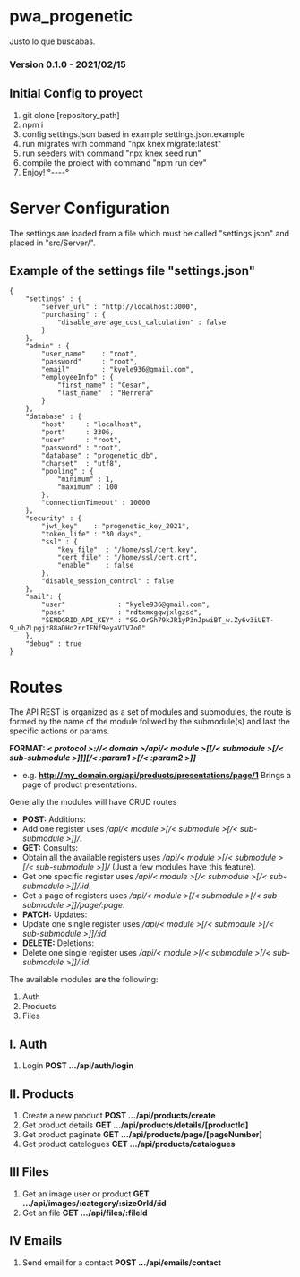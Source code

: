 # pwa_progenetic
Justo lo que buscabas.
### Version 0.1.0 - 2021/02/15

## Initial Config to proyect

1. git clone [repository_path]
2. npm i
3. config settings.json based in example settings.json.example
4. run migrates with command "npx knex migrate:latest"
5. run seeders with command "npx knex seed:run"
6. compile the project with command "npm run dev"
7. Enjoy! °----°

# Server Configuration

The settings are loaded from a file which must be called "settings.json" and placed in "src/Server/".

## Example of the settings file "settings.json"

```
{
	"settings" : {
		"server_url" : "http://localhost:3000",
		"purchasing" : {
			"disable_average_cost_calculation" : false
		}
	},
	"admin" : {
		"user_name"    : "root",
		"password"     : "root",
		"email"        : "kyele936@gmail.com",
		"employeeInfo" : {
			"first_name" : "Cesar",
			"last_name"  : "Herrera"
		}
	},
	"database" : {
		"host"     : "localhost",
		"port"     : 3306,
		"user"     : "root",
		"password" : "root",
		"database" : "progenetic_db",
		"charset"  : "utf8",
		"pooling" : {
			"minimum" : 1, 
			"maximum" : 100
		},
		"connectionTimeout" : 10000
	},	
	"security" : {
		"jwt_key"    : "progenetic_key_2021",
		"token_life" : "30 days",
		"ssl" : {
			"key_file"  : "/home/ssl/cert.key",
			"cert_file" : "/home/ssl/cert.crt",
			"enable"    : false
		},
		"disable_session_control" : false
	},
	"mail": {
		"user"             : "kyele936@gmail.com",
		"pass"             : "rdtxmxgqwjxlgzsd",
		"SENDGRID_API_KEY" : "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"
	},
	"debug" : true
}
```


# Routes

The API REST is organized as a set of modules and submodules, the route is formed by the name of the module follwed by the submodule(s) and last the specific actions or params.

**FORMAT: _< protocol >://< domain >/api/< module >[[/< submodule >[/< sub-submodule >]]][/< :param1 >[/< :param2 >]]_**
 
 * e.g. **http://my_domain.org/api/products/presentations/page/1** Brings a page of product presentations.

Generally the modules will have CRUD routes
 * **POST:** Additions:
  * Add one register uses _/api/< module >[/< submodule >[/< sub-submodule >]]/_.
 * **GET:** Consults:
  * Obtain all the available registers uses _/api/< module >[/< submodule >[/< sub-submodule >]]/_ (Just a few modules have this feature).
  * Get one specific register uses _/api/< module >[/< submodule >[/< sub-submodule >]]/:id_.
  * Get a page of registers uses _/api/< module >[/< submodule >[/< sub-submodule >]]/page/:page_.
 * **PATCH:** Updates:
  * Update one single register uses _/api/< module >[/< submodule >[/< sub-submodule >]]/:id_.
 * **DELETE:** Deletions:
  * Delete one single register uses _/api/< module >[/< submodule >[/< sub-submodule >]]/:id_.

The available modules are the following:

 1. Auth
 2. Products
 3. Files

## I. Auth

 1. Login **POST .../api/auth/login**

## II. Products

 1. Create a new product **POST .../api/products/create**
 2. Get product details **GET .../api/products/details/[productId]**
 3. Get product paginate **GET .../api/products/page/[pageNumber]**
 4. Get product catelogues **GET .../api/products/catalogues**

## III Files

 1. Get an image user or product **GET .../api/images/:category/:sizeOrId/:id**
 2. Get an file **GET .../api/files/:fileId**

## IV Emails
1. Send email for a contact **POST .../api/emails/contact**
